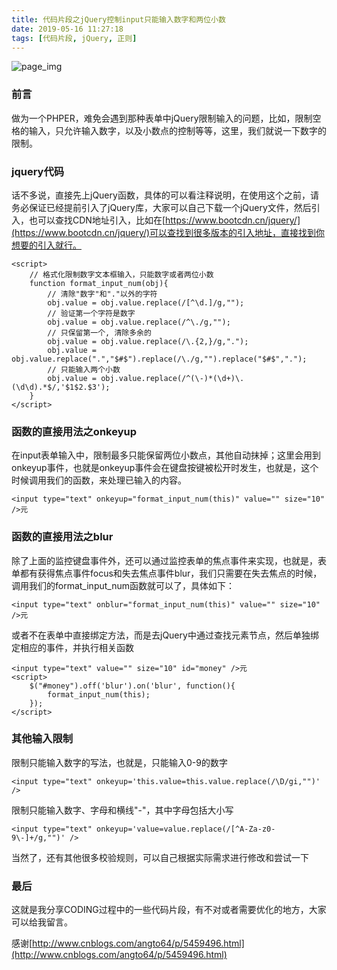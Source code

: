 ```yaml
---
title: 代码片段之jQuery控制input只能输入数字和两位小数
date: 2019-05-16 11:27:18
tags: [代码片段, jQuery, 正则]
---
```


![page_img](https://images.unsplash.com/photo-1552661014-41c6afdfb259?ixlib=rb-1.2.1&ixid=eyJhcHBfaWQiOjEyMDd9&auto=format&fit=crop&w=1350&q=80)

### 前言

做为一个PHPER，难免会遇到那种表单中jQuery限制输入的问题，比如，限制空格的输入，只允许输入数字，以及小数点的控制等等，这里，我们就说一下数字的限制。

### jquery代码

话不多说，直接先上jQuery函数，具体的可以看注释说明，在使用这个之前，请务必保证已经提前引入了jQuery库，大家可以自己下载一个jQuery文件，然后引入，也可以查找CDN地址引入，比如在[https://www.bootcdn.cn/jquery/](https://www.bootcdn.cn/jquery/)可以查找到很多版本的引入地址，直接找到你想要的引入就行。

```
<script>
    // 格式化限制数字文本框输入，只能数字或者两位小数
    function format_input_num(obj){
        // 清除"数字"和"."以外的字符
        obj.value = obj.value.replace(/[^\d.]/g,"");
        // 验证第一个字符是数字
        obj.value = obj.value.replace(/^\./g,"");
        // 只保留第一个, 清除多余的
        obj.value = obj.value.replace(/\.{2,}/g,".");
        obj.value = obj.value.replace(".","$#$").replace(/\./g,"").replace("$#$",".");
        // 只能输入两个小数
        obj.value = obj.value.replace(/^(\-)*(\d+)\.(\d\d).*$/,'$1$2.$3');
    }
</script>
```

### 函数的直接用法之onkeyup

在input表单输入中，限制最多只能保留两位小数点，其他自动抹掉；这里会用到onkeyup事件，也就是onkeyup事件会在键盘按键被松开时发生，也就是，这个时候调用我们的函数，来处理已输入的内容。

```
<input type="text" onkeyup="format_input_num(this)" value="" size="10" />元
```

### 函数的直接用法之blur

除了上面的监控键盘事件外，还可以通过监控表单的焦点事件来实现，也就是，表单都有获得焦点事件focus和失去焦点事件blur，我们只需要在失去焦点的时候，调用我们的format_input_num函数就可以了，具体如下：

```
<input type="text" onblur="format_input_num(this)" value="" size="10" />元
```

或者不在表单中直接绑定方法，而是去jQuery中通过查找元素节点，然后单独绑定相应的事件，并执行相关函数

```
<input type="text" value="" size="10" id="money" />元
<script>
    $("#money").off('blur').on('blur', function(){
        format_input_num(this);
    });
</script>
```

### 其他输入限制

限制只能输入数字的写法，也就是，只能输入0-9的数字

```
<input type="text" onkeyup='this.value=this.value.replace(/\D/gi,"")' />
```

限制只能输入数字、字母和横线"-"，其中字母包括大小写

```
<input type="text" onkeyup='value=value.replace(/[^A-Za-z0-9\-]+/g,"")' />
```

当然了，还有其他很多校验规则，可以自己根据实际需求进行修改和尝试一下

### 最后

这就是我分享CODING过程中的一些代码片段，有不对或者需要优化的地方，大家可以给我留言。

感谢[http://www.cnblogs.com/angto64/p/5459496.html](http://www.cnblogs.com/angto64/p/5459496.html)